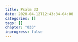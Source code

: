 ```yaml
---
title: Psalm 33
date: 2020-04-12T12:43:34-04:00
categories: []
tags: []
chapter: "033"
inprogress: false
---
```


